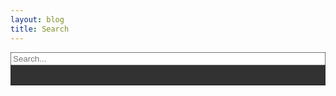 ```yaml
---
layout: blog
title: Search
---
```


<div class="jumbotron" style="background:rgb(0,0,0,0.8)!important">
    <div class="row">
    <div class="col-lg-12">
        <div class="input-group input-group-lg">
            <input type="text" class="form-control" id="inputDefault" placeholder="Search..." aria-describedby="sizing-addon1" style="width: 100%!important;">
        </div> 
    </div>
    </div>
<br/>    
<hr/>
<ol id="results-container">
</ol>
</div>    

  <!-- script pointing to search.js -->
  <script src="{{ site.baseurl }}/assets/js/search.js"></script>

  <script>
  var sjs = SimpleJekyllSearch({
    searchInput: document.getElementById('inputDefault'),
    resultsContainer: document.getElementById('results-container'),
    json: '{{ site.baseurl }}/search.json'
  })
  </script>
